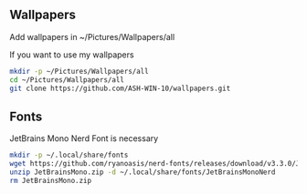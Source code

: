## Wallpapers
Add wallpapers in ~/Pictures/Wallpapers/all

If you want to use my wallpapers
```bash
mkdir -p ~/Pictures/Wallpapers/all
cd ~/Pictures/Wallpapers/all
git clone https://github.com/ASH-WIN-10/wallpapers.git
```

## Fonts
JetBrains Mono Nerd Font is necessary
```bash
mkdir -p ~/.local/share/fonts
wget https://github.com/ryanoasis/nerd-fonts/releases/download/v3.3.0/JetBrainsMono.zip
unzip JetBrainsMono.zip -d ~/.local/share/fonts/JetBrainsMonoNerd
rm JetBrainsMono.zip
```
